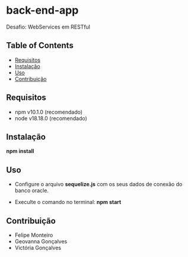 # back-end-app
Desafio: WebServices em RESTful

## Table of Contents
- [Requisitos](#requisitos)
- [Instalação](#instalação)
- [Uso](#uso)
- [Contribuição](#contribuição)

## Requisitos
- npm v10.1.0 (recomendado)
- node v18.18.0 (recomendado)

## Instalação
**npm install**

## Uso

- Configure o arquivo **sequelize.js** com os seus dados de conexão do banco oracle.

- Execulte o comando no terminal:
**npm start**


## Contribuição
- Felipe Monteiro
- Geovanna Gonçalves
- Victória Gonçalves
